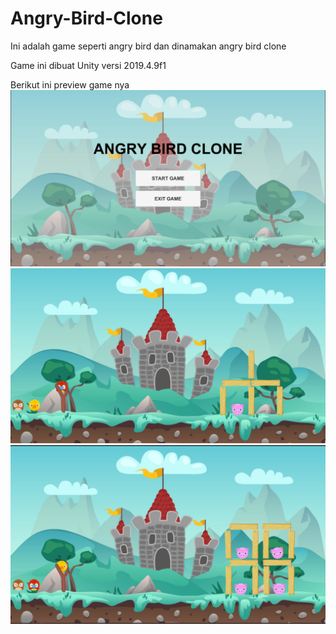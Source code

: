 # Angry-Bird-Clone
Ini adalah game seperti angry bird dan dinamakan angry bird clone

Game ini dibuat Unity versi 2019.4.9f1

Berikut ini preview game nya
![Cover Game AngryBirdClone](/Assets/angrybirdclonemenu.PNG)
![Cover Game AngryBirdClone](/Assets/angrybirdclone1.PNG)
![Cover Game AngryBirdClone](/Assets/angrybirdclone2.PNG)
